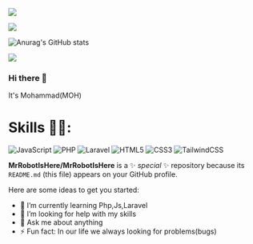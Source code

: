 
![](https://github-readme-stats.vercel.app/api/top-langs/?username=MrRobotIsHere&theme=dark&hide_border=true&include_all_commits=false&count_private=true&layout=compact)<br/>




![](https://www.codewars.com/users/MrRobotIsHere/badges/large)


![Anurag's GitHub stats](https://github-readme-stats.vercel.app/api?username=MrRobotIsHere&show_icons=true&theme=radical)


![](https://github-readme-streak-stats.herokuapp.com/?user=MrRobotIsHere&theme=dark&hide_border=true)<br/>



### Hi there 👋
It's Mohammad(MOH)




# Skills 👨‍💻:
![JavaScript](https://img.shields.io/badge/javascript-%23323330.svg?style=plastic&logo=javascript&logoColor=%23F7DF1E) ![PHP](https://img.shields.io/badge/php-%23777BB4.svg?style=plastic&logo=php&logoColor=white) ![Laravel](https://img.shields.io/badge/laravel-%23FF2D20.svg?style=plastic&logo=laravel&logoColor=white)  ![HTML5](https://img.shields.io/badge/html5-%23E34F26.svg?style=plastic&logo=html5&logoColor=white)  ![CSS3](https://img.shields.io/badge/css3-%231572B6.svg?style=plastic&logo=css3&logoColor=white) ![TailwindCSS](https://img.shields.io/badge/tailwindcss-%2338B2AC.svg?style=plastic&logo=tailwind-css&logoColor=white)</b>


**MrRobotIsHere/MrRobotIsHere** is a ✨ _special_ ✨ repository because its `README.md` (this file) appears on your GitHub profile.

Here are some ideas to get you started:
- 🌱 I’m currently learning Php,Js,Laravel
- 🤔 I’m looking for help with my skills
- 💬 Ask me about anything
- ⚡ Fun fact: In our life we always looking for problems(bugs)



